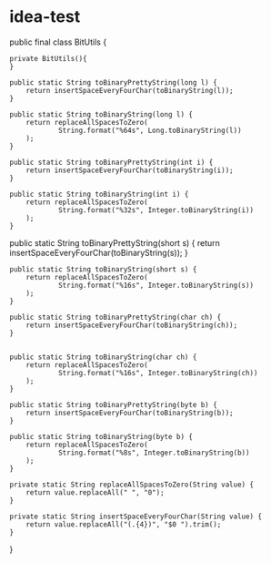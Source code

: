 # idea-test
public final class BitUtils {

    private BitUtils(){
    }

    public static String toBinaryPrettyString(long l) {
        return insertSpaceEveryFourChar(toBinaryString(l));
    }

    public static String toBinaryString(long l) {
        return replaceAllSpacesToZero(
                String.format("%64s", Long.toBinaryString(l))
        );
    }

    public static String toBinaryPrettyString(int i) {
        return insertSpaceEveryFourChar(toBinaryString(i));
    }

    public static String toBinaryString(int i) {
        return replaceAllSpacesToZero(
                String.format("%32s", Integer.toBinaryString(i))
        );
    }

   public static String toBinaryPrettyString(short s) {
        return insertSpaceEveryFourChar(toBinaryString(s));
    }

    public static String toBinaryString(short s) {
        return replaceAllSpacesToZero(
                String.format("%16s", Integer.toBinaryString(s))
        );
    }

    public static String toBinaryPrettyString(char ch) {
        return insertSpaceEveryFourChar(toBinaryString(ch));
    }


    public static String toBinaryString(char ch) {
        return replaceAllSpacesToZero(
                String.format("%16s", Integer.toBinaryString(ch))
        );
    }

    public static String toBinaryPrettyString(byte b) {
        return insertSpaceEveryFourChar(toBinaryString(b));
    }

    public static String toBinaryString(byte b) {
        return replaceAllSpacesToZero(
                String.format("%8s", Integer.toBinaryString(b))
        );
    }

    private static String replaceAllSpacesToZero(String value) {
        return value.replaceAll(" ", "0");
    }

    private static String insertSpaceEveryFourChar(String value) {
        return value.replaceAll("(.{4})", "$0 ").trim();
    }
}
